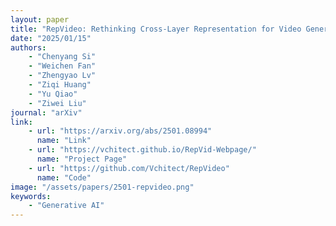 ```yaml
---
layout: paper
title: "RepVideo: Rethinking Cross-Layer Representation for Video Generation"
date: "2025/01/15"
authors: 
    - "Chenyang Si"
    - "Weichen Fan"
    - "Zhengyao Lv"
    - "Ziqi Huang"
    - "Yu Qiao"
    - "Ziwei Liu"
journal: "arXiv"
link:
    - url: "https://arxiv.org/abs/2501.08994"
      name: "Link"
    - url: "https://vchitect.github.io/RepVid-Webpage/"
      name: "Project Page"
    - url: "https://github.com/Vchitect/RepVideo"
      name: "Code"
image: "/assets/papers/2501-repvideo.png"
keywords:
    - "Generative AI"
---
```

